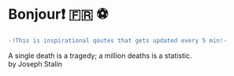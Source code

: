 # Bonjour:exclamation: :fr: :soccer:
``` diff \
-!This is inspirational qoutes that gets updated every 5 min!- 
```
A single death is a tragedy; a million deaths is a statistic. \
by Joseph Stalin